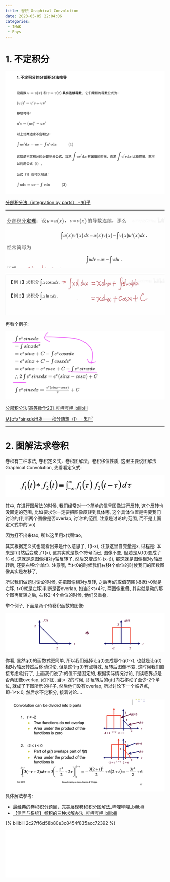 ```yaml
---
title: 卷积 Graphical Convolution
date: 2023-05-05 22:04:06
categories:
 - INWK
 - Phys
---
```


# 1. 不定积分

![001](Graphical-Convolution/001-3335443.png)

[分部积分法（integration by parts） - 知乎](https://zhuanlan.zhihu.com/p/41545813)

-----

![002](Graphical-Convolution/002.png)

![003](Graphical-Convolution/003.png)

再看个例子:

![004](Graphical-Convolution/004.png)

[分部积分法[高等数学23]_哔哩哔哩_bilibili](https://www.bilibili.com/video/BV1DS4y1D7n5/?vd_source=96c3a39c0ce50f46009a7b1394fbbcf9)

[从∫e^x*sinxdx出发——积分随想（I） - 知乎](https://zhuanlan.zhihu.com/p/32850408)

-----

# 2. 图解法求卷积

卷积有三种求法, 卷积定义式，卷积图解法，卷积移位性质, 这里主要说图解法 Graphical Convolution, 先看看定义式:

![005](Graphical-Convolution/005-3344982.png)

其中, 在进行图解法的时候, 我们经常对一个简单的信号图像进行反转, 这个反转也没固定的范围, 比如要求你一定要把图像反转到具体哪, 这个具体位置是需要我们讨论的(判断两个图像是否overlap, 讨论t的范围, 注意是讨论t的范围, 而不是上面定义式中的tao)

因为打不出来tao, 所以这里用x代替tao, 

其实根据定义式也能看出来是什么意思了, f(t-x), 注意这里自变量是x, 过程是: 本来是f(t)然后变成了f(x), 这其实就是换个符号而已, 图像不变, 但若是从f(t)变成了f(-x), 这就是原图像相对y轴反转了, 然后又变成f(-(x-t)), 那这就是图像相对y轴反转后, 还要右移t个单位. 注意哦, 当t<0的时候我们右移t个单位的时候我们的函数图像其实是左移了, 

所以我们做题讨论t的时候, 先把图像相对y反转, 之后再t的取值范围(根据t>0就是右移, t<0就是左移)判断是否overlap, 如当2<t<4时, 两图像重叠, 其实就是动的那个图再反转之后, 右移2-4个单位的时候, 他们又重叠,

举个例子, 下面是两个待卷积函数的图像:

![006](Graphical-Convolution/006.png)

你看, 显然g(t)的函数式更简单, 所以我们选择让g(t)变成那个g(t-x), 也就是让g(t)相对y轴反转然后移动讨论, 但是这个g(t)有点特殊, 反转后图像不变, 这时候我们直接考虑t就行了, 上面我们说了t的值不是固定的, 根据实际情况讨论, 判读临界点是否两图像overlap, 如下图, 当t<-2的时候, 即反转后的g(t)向右移动了至少-2个单位, 就成了下图所示的样子, 然后他们没有overlap, 所以讨论下一个临界点, 即-1<t<0, 然后求不定积分, 接着讨论....

![007](Graphical-Convolution/007.png)具体解法参考:

- [最经典的卷积积分题目，完美展现卷积积分图解法_哔哩哔哩_bilibili](https://www.bilibili.com/video/BV1TK41127sT/?vd_source=96c3a39c0ce50f46009a7b1394fbbcf9)
- [【信号与系统】卷积的三种求解办法_哔哩哔哩_bilibili](https://www.bilibili.com/video/BV1Nr4y117V9/?vd_source=96c3a39c0ce50f46009a7b1394fbbcf9)

{% bilibili 2c27ff6d58b80e3c8454f835acc72392 %}

<iframe src="//player.bilibili.com/player.html?aid=763788609&bvid=BV1Nr4y117V9&cid=430235582&page=1" scrolling="no" border="0" frameborder="no" framespacing="0" allowfullscreen="true"> </iframe>